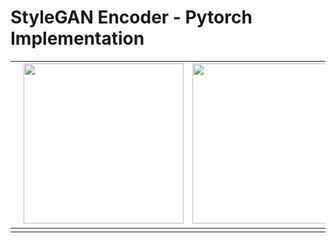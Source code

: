 # StyleGAN Encoder - Pytorch Implementation
| <img src="assets/images/test_01/test_01.png" width="256px" height="256px">  | <img src="assets/images/test_01/test_01_optimization.gif" width="256px" height="256px">  | <img src="assets/images/test_01/gender/test_01_w_to_m.gif" width="256px" height="256px">  | <img src="assets/images/test_01/pose/test_01_pose.gif" width="256px" height="256px">  |
|---|---|---|---|
|   |   |   |   |

